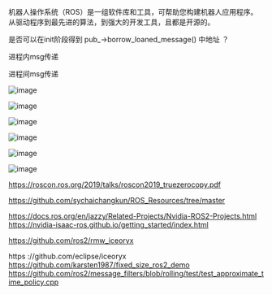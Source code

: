 机器人操作系统（ROS）是一组软件库和工具，可帮助您构建机器人应用程序。从驱动程序到最先进的算法，到强大的开发工具，且都是开源的。   

是否可以在init阶段得到 pub_->borrow_loaned_message() 中地址  ？  



进程内msg传递   

进程间msg传递   


![image](https://github.com/user-attachments/assets/8bb0ad5c-4b8c-4c14-bae2-5e39e5a9479b)

![image](https://github.com/user-attachments/assets/d9192b7e-bd8f-40c0-a8a4-a3f2e595efa5)

![image](https://github.com/user-attachments/assets/b3d41356-51d4-4d97-a217-8728b6fec061)

![image](https://github.com/user-attachments/assets/a02ce406-b048-441b-b164-f322f5ce0b7f)

![image](https://github.com/user-attachments/assets/8f8ef650-eddc-434c-8650-82b51b185939)

![image](https://github.com/user-attachments/assets/f1da8647-7d98-42f8-b290-d51050e7f1f2)

https://roscon.ros.org/2019/talks/roscon2019_truezerocopy.pdf   

https://github.com/sychaichangkun/ROS_Resources/tree/master


https://docs.ros.org/en/jazzy/Related-Projects/Nvidia-ROS2-Projects.html    
https://nvidia-isaac-ros.github.io/getting_started/index.html   

https://github.com/ros2/rmw_iceoryx

https ://github.com/eclipse/iceoryx    
https://github.com/karsten1987/fixed_size_ros2_demo    
https://github.com/ros2/message_filters/blob/rolling/test/test_approximate_time_policy.cpp

